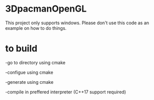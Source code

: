 # 3DpacmanOpenGL
This project only supports windows. Please don't use this code as an example on how to do things. 

# to build
-go to directory using cmake

-configue using cmake

-generate using cmake

-compile in preffered interpreter (C++17 support required)
